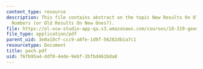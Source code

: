 ```yaml
---
content_type: resource
description: This file contains abstract on the topic New Results On Old Crossing
  Numbers (or Old Results On New Ones?).
file: https://ol-ocw-studio-app-qa.s3.amazonaws.com/courses/18-319-geometric-combinatorics-fall-2005/f6fb95a4ddf04ede9ebf2bfbd461bda8_pach.pdf
file_type: application/pdf
parent_uid: 3e0a18cf-ccc9-a8fe-1d0f-56282db1a7c1
resourcetype: Document
title: pach.pdf
uid: f6fb95a4-ddf0-4ede-9ebf-2bfbd461bda8
---
```


